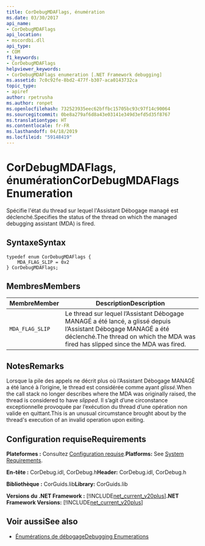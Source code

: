 ```yaml
---
title: CorDebugMDAFlags, énumération
ms.date: 03/30/2017
api_name:
- CorDebugMDAFlags
api_location:
- mscordbi.dll
api_type:
- COM
f1_keywords:
- CorDebugMDAFlags
helpviewer_keywords:
- CorDebugMDAFlags enumeration [.NET Framework debugging]
ms.assetid: 7c0c92fe-8bd2-477f-b307-aca0143732ca
topic_type:
- apiref
author: rpetrusha
ms.author: ronpet
ms.openlocfilehash: 732523935eec62bffbc15705bc93c97f14c90064
ms.sourcegitcommit: 0be8a279af6d8a43e03141e349d3efd5d35f8767
ms.translationtype: HT
ms.contentlocale: fr-FR
ms.lasthandoff: 04/18/2019
ms.locfileid: "59148419"
---
```

# <a name="cordebugmdaflags-enumeration"></a><span data-ttu-id="aa41d-102">CorDebugMDAFlags, énumération</span><span class="sxs-lookup"><span data-stu-id="aa41d-102">CorDebugMDAFlags Enumeration</span></span>
<span data-ttu-id="aa41d-103">Spécifie l'état du thread sur lequel l'Assistant Débogage managé est déclenché.</span><span class="sxs-lookup"><span data-stu-id="aa41d-103">Specifies the status of the thread on which the managed debugging assistant (MDA) is fired.</span></span>  
  
## <a name="syntax"></a><span data-ttu-id="aa41d-104">Syntaxe</span><span class="sxs-lookup"><span data-stu-id="aa41d-104">Syntax</span></span>  
  
```  
typedef enum CorDebugMDAFlags {  
    MDA_FLAG_SLIP = 0x2  
} CorDebugMDAFlags;  
```  
  
## <a name="members"></a><span data-ttu-id="aa41d-105">Membres</span><span class="sxs-lookup"><span data-stu-id="aa41d-105">Members</span></span>  
  
|<span data-ttu-id="aa41d-106">Membre</span><span class="sxs-lookup"><span data-stu-id="aa41d-106">Member</span></span>|<span data-ttu-id="aa41d-107">Description</span><span class="sxs-lookup"><span data-stu-id="aa41d-107">Description</span></span>|  
|------------|-----------------|  
|`MDA_FLAG_SLIP`|<span data-ttu-id="aa41d-108">Le thread sur lequel l’Assistant Débogage MANAGÉ a été lancé, a glissé depuis l’Assistant Débogage MANAGÉ a été déclenché.</span><span class="sxs-lookup"><span data-stu-id="aa41d-108">The thread on which the MDA was fired has slipped since the MDA was fired.</span></span>|  
  
## <a name="remarks"></a><span data-ttu-id="aa41d-109">Notes</span><span class="sxs-lookup"><span data-stu-id="aa41d-109">Remarks</span></span>  
 <span data-ttu-id="aa41d-110">Lorsque la pile des appels ne décrit plus où l’Assistant Débogage MANAGÉ a été lancé à l’origine, le thread est considérée comme ayant *glissé*.</span><span class="sxs-lookup"><span data-stu-id="aa41d-110">When the call stack no longer describes where the MDA was originally raised, the thread is considered to have *slipped*.</span></span> <span data-ttu-id="aa41d-111">Il s’agit d’une circonstance exceptionnelle provoquée par l’exécution du thread d’une opération non valide en quittant.</span><span class="sxs-lookup"><span data-stu-id="aa41d-111">This is an unusual circumstance brought about by the thread's execution of an invalid operation upon exiting.</span></span>  
  
## <a name="requirements"></a><span data-ttu-id="aa41d-112">Configuration requise</span><span class="sxs-lookup"><span data-stu-id="aa41d-112">Requirements</span></span>  
 <span data-ttu-id="aa41d-113">**Plateformes :** Consultez [Configuration requise](../../../../docs/framework/get-started/system-requirements.md).</span><span class="sxs-lookup"><span data-stu-id="aa41d-113">**Platforms:** See [System Requirements](../../../../docs/framework/get-started/system-requirements.md).</span></span>  
  
 <span data-ttu-id="aa41d-114">**En-tête :** CorDebug.idl, CorDebug.h</span><span class="sxs-lookup"><span data-stu-id="aa41d-114">**Header:** CorDebug.idl, CorDebug.h</span></span>  
  
 <span data-ttu-id="aa41d-115">**Bibliothèque :** CorGuids.lib</span><span class="sxs-lookup"><span data-stu-id="aa41d-115">**Library:** CorGuids.lib</span></span>  
  
 <span data-ttu-id="aa41d-116">**Versions du .NET Framework :** [!INCLUDE[net_current_v20plus](../../../../includes/net-current-v20plus-md.md)]</span><span class="sxs-lookup"><span data-stu-id="aa41d-116">**.NET Framework Versions:** [!INCLUDE[net_current_v20plus](../../../../includes/net-current-v20plus-md.md)]</span></span>  
  
## <a name="see-also"></a><span data-ttu-id="aa41d-117">Voir aussi</span><span class="sxs-lookup"><span data-stu-id="aa41d-117">See also</span></span>

- [<span data-ttu-id="aa41d-118">Énumérations de débogage</span><span class="sxs-lookup"><span data-stu-id="aa41d-118">Debugging Enumerations</span></span>](../../../../docs/framework/unmanaged-api/debugging/debugging-enumerations.md)
